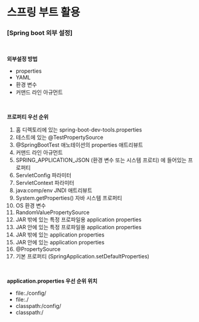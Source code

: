 # 스프링 부트 활용<br>

### [Spring boot 외부 설정]  
<br>

<b> 외부설정 방법 </b>
 * properties
 * YAML
 * 환경 변수
 * 커맨드 라인 아규먼트  
<br>  

<b> 프로퍼티 우선 순위 </b>
1. 홈 디렉토리에 있는 spring-boot-dev-tools.properties
2. 테스트에 있는 @TestPropertySource
3. @SpringBootTest 애노테이션의 properties 애트리뷰트
4. 커맨드 라인 아규먼트
5. SPRING_APPLICATION_JSON (환경 변수 또는 시스템 프로티) 에 들어있는 프로퍼티
6. ServletConfig 파라미터
7. ServletContext 파라미터
8. java:comp/env JNDI 애트리뷰트
9. System.getProperties() 자바 시스템 프로퍼티
10. OS 환경 변수
11. RandomValuePropertySource
12. JAR 밖에 있는 특정 프로파일용 application properties
13. JAR 안에 있는 특정 프로파일용 application properties
14. JAR 밖에 있는 application properties
15. JAR 안에 있는 application properties
16. @PropertySource
17. 기본 프로퍼티 (SpringApplication.setDefaultProperties)
<br>  

<b> application.properties 우선 순위 위치 </b>
 * file:./config/
 * file:./
 * classpath:/config/
 * classpath:/  
